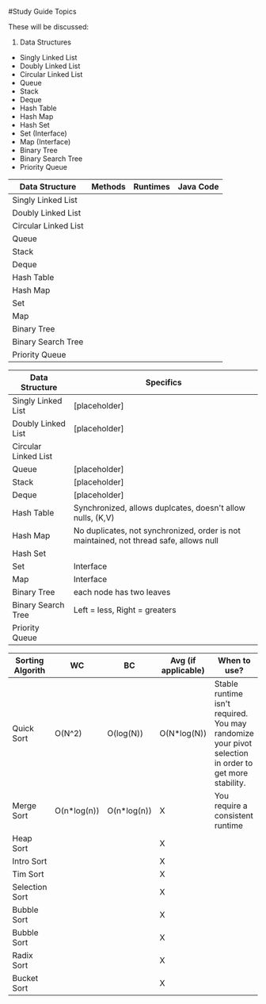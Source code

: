 #Study Guide Topics

These will be discussed:

1. Data Structures
  * Singly Linked List
  * Doubly Linked List
  * Circular Linked List
  * Queue
  * Stack
  * Deque
  * Hash Table
  * Hash Map
  * Hash Set
  * Set (Interface)
  * Map (Interface)
  * Binary Tree
  * Binary Search Tree
  * Priority Queue

Data Structure | Methods |  Runtimes | Java Code
--- | --- | --- | ---
Singly Linked List  |         |           |
Doubly Linked List |         |           |
Circular Linked List  |          |           |
Queue |         |           |
Stack |         |           |
Deque |         |           |
Hash Table |         |           |
 Hash Map |         |           |
Set |         |           |
 Map |         |           |
 Binary Tree|    |         |           |
 Binary Search Tree|    |         |           |
 Priority Queue|    |         |           |

Data Structure | Specifics
--- | ---
Singly Linked List  | [placeholder]
Doubly Linked List| [placeholder]
Circular Linked List  |
Queue| [placeholder] |
Stack| [placeholder] |
Deque| [placeholder] |
Hash Table| Synchronized, allows duplcates, doesn't allow nulls, (K,V)  |
Hash Map | No duplicates, not synchronized, order is not maintained, not thread safe, allows null
Hash Set |
Set | Interface
 Map |   Interface
 Binary Tree| each node has two leaves
 Binary Search Tree|    Left = less, Right = greaters
 Priority Queue|





Sorting  Algorith | WC | BC | Avg (if applicable)| When to use?
--- | --- | --- | --- | ---
Quick Sort | O(N^2) | O(log(N)) | O(N*log(N))| Stable runtime isn't required. You may randomize your pivot selection in order to get more stability.
Merge Sort|O(n*log(n))| O(n*log(n))|X| You require a consistent runtime
Heap Sort| | | X|
Intro Sort| | | X|
Tim Sort| | | X|
Selection Sort| | | X|
Bubble Sort| | | X|
Bubble Sort| | | X|
Radix Sort| | | X|
Bucket Sort| | | X|



